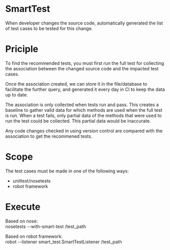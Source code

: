 # SmartTest
When developer changes the source code, automatically generated the list of test cases to be tested for this change.

# Priciple
To find the recommended tests, you must first run the full test for collecting the association between the changed source code and the impacted test cases.     
   
Once the association created, we can store it in the file/database to facilitate the further query, and generated it every day in CI to keep the data up to date.
   
The association is only collected when tests run and pass. This creates a baseline to gather valid data for which methods are used when the full test is run. When a test fails, only partial data of the methods that were used to run the test could be collected. This partial data would be inaccurate.    
   
Any code changes checked in using version control are compared with the association to get the recommened tests.

# Scope
The test cases must be made in one of the following ways:
- unittest/nosetests
- robot framework

# Execute
Based on nose:    
nosetests --with-smart-test /test_path

Based on robot framework:    
robot --listener smart_test.SmartTestListener /test_path
